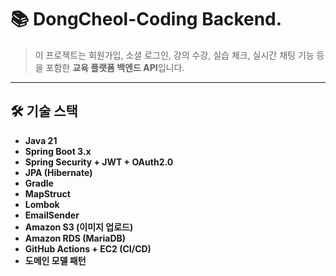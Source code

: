 # 📚 DongCheol-Coding Backend.

> 이 프로젝트는 회원가입, 소셜 로그인, 강의 수강, 실습 체크, 실시간 채팅 기능 등을 포함한 **교육 플랫폼 백엔드 API**입니다.

---

## 🛠️ 기술 스택

- **Java 21**
- **Spring Boot 3.x**
- **Spring Security + JWT + OAuth2.0**
- **JPA (Hibernate)**
- **Gradle**
- **MapStruct**
- **Lombok**
- **EmailSender**
- **Amazon S3 (이미지 업로드)**
- **Amazon RDS (MariaDB)**
- **GitHub Actions + EC2 (CI/CD)**
- **도메인 모델 패턴**
